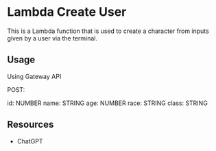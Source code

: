 # Lambda Create User

This is a Lambda function that is used to create a character from inputs given by a user via the terminal.

## Usage

Using Gateway API

POST:

id: NUMBER
name: STRING
age: NUMBER
race: STRING
class: STRING

## Resources

- ChatGPT
